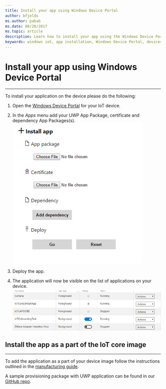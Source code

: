 ```yaml
---
title: Install your app using Windows Device Portal
author: bfjelds
ms.author: pabab
ms.date: 08/28/2017
ms.topic: article
description: Learn how to install your app using the Windows Device Portal.
keywords: windows iot, app installation, Windows Device Portal, devices
---
```


# Install your app using Windows Device Portal
___

To install your application on the device please do the following:

1. Open the [Windows Device Portal](https://developer.microsoft.com/en-us/windows/iot/docs/deviceportal) for your IoT device.

2. In the *Apps* menu add your UWP App Package, certificate and dependency App Packages(s).
 ![Install App](../media/AppInstaller/InstallApp.png)

3. Deploy the app.

4. The application will now be visible on the list of applications on your device.
 ![App List](../media/AppInstaller/AppList.png)


## Install the app as a part of the IoT core image   
___

To add the application as a part of your device image follow the instructions outlined in the [manufacturing guide](https://msdn.microsoft.com/en-us/windows/hardware/commercialize/manufacture/iot/deploy-your-app-with-a-standard-board).

A sample provisioning package with UWP application can be found in our [GitHub repo](https://github.com/ms-iot/iot-adk-addonkit/tree/develop/Source-arm/Packages/Appx.Main).
